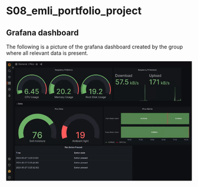 # S08_emli_portfolio_project

## Grafana dashboard

The following is a picture of the grafana dashboard created by the group where all relevant data is present. 

![Grafana Dashboard](/pictures/emli_grafana_dashboard.png)